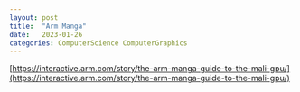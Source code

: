 ```yaml
---
layout: post
title:  "Arm Manga"
date:   2023-01-26
categories: ComputerScience ComputerGraphics
---            
```


[https://interactive.arm.com/story/the-arm-manga-guide-to-the-mali-gpu/](https://interactive.arm.com/story/the-arm-manga-guide-to-the-mali-gpu/)
